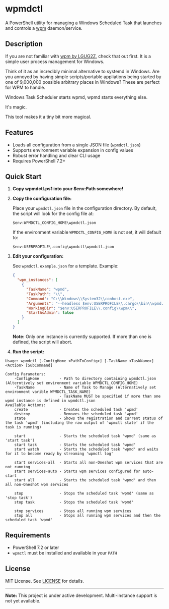 # wpmdctl

A PowerShell utility for managing a Windows Scheduled Task that launches and controls a [wpm](https://github.com/LGUG2Z/wpm) daemon/service.

## Description

If you are not familiar with [wpm by LGUG2Z](https://github.com/LGUG2Z/wpm), check that out first.  It is a simple user process management for Windows.  

Think of it as an incredibly minimal alternative to systemd in Windows.   Are you annoyed by having simple scripts/portable appliations being started by one of 9,000,000 possible arbitrary places in Windows?  These are perfect for WPM to handle.

Windows Task Scheduler starts wpmd, wpmd starts everything else.

It's magic.

This tool makes it a tiny bit more magical.

## Features

- Loads all configuration from a single JSON file (`wpmdctl.json`)
- Supports environment variable expansion in config values
- Robust error handling and clear CLI usage
- Requires PowerShell 7.2+

## Quick Start

1. **Copy wpmdctl.ps1 into your $env:Path somewhere!**

1. **Copy the configuration file:**

   Place your `wpmdctl.json` file in the configuration directory. By default, the script will look for the config file at:

   ```
   $env:WPMDCTL_CONFIG_HOME\wpmdctl.json
   ```

   If the environment variable `WPMDCTL_CONFIG_HOME` is not set, it will default to:

   ```
   $env:USERPROFILE\.config\wpmdctl\wpmdctl.json
   ```

2. **Edit your configuration:**

   See `wpmdctl.example.json` for a template. Example:

   ```json
   {
     "wpm_instances": [
       {
         "TaskName": "wpmd",
         "TaskPath": "\\",
         "Command": "C:\\Windows\\System32\\conhost.exe",
         "Arguments": "--headless $env:USERPROFILE\\.cargo\\bin\\wpmd.exe $env:USERPROFILE\\.config\\wpm\\",
         "WorkingDir": "$env:USERPROFILE\\.config\\wpm\\",
         "StartAsAdmin": false
       }
     ]
   }
   ```

   **Note:** Only one instance is currently supported. If more than one is defined, the script will abort.

3. **Run the script:**

```
Usage: wpmdctl [-ConfigHome <PathToConfig>] [-TaskName <TaskName>] <Action> [SubCommand]

Config Parameters:
    -ConfigHome         - Path to directory containing wpmdctl.json (Alterntively set environment variable WPMDCTL_CONFIG_HOME)
    -TaskName           - Name of Task to Manage (Alternatively set environment varible WPMDCTL_TASK_NAME)
                        - TaskName MUST be specified if more than one wpmd instance is defined in wpmdctl.json
Available Actions:
    create              - Creates the scheduled task 'wpmd'
    destroy             - Removes the scheduled task 'wpmd'
    state               - Shows the registration and current status of the task 'wpmd' (including the raw output of 'wpmctl state' if the task is running)

    start               - Starts the scheduled task 'wpmd' (same as 'start task')
    start task          - Starts the scheduled task 'wpmd'
    start watch         - Starts the scheduled task 'wpmd' and waits for it to become ready by streaming 'wpmctl log'

    start services-all  - Starts all non-Oneshot wpm services that are not running
    start services-auto - Starts wpm services configured for auto-start
    start all           - Starts the scheduled task 'wpmd' and then all non-Oneshot wpm services

    stop                - Stops the scheduled task 'wpmd' (same as 'stop task')
    stop task           - Stops the scheduled task 'wpmd'

    stop services       - Stops all running wpm services
    stop all            - Stops all running wpm services and then the scheduled task 'wpmd'
``` 

## Requirements

- PowerShell 7.2 or later
- `wpmctl` must be installed and available in your `PATH`

## License

MIT License. See [LICENSE](LICENSE) for details.

---

**Note:** This project is under active development. Multi-instance support is not yet available.

